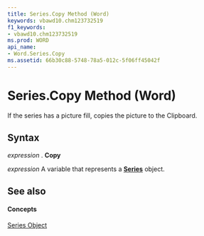 ```yaml
---
title: Series.Copy Method (Word)
keywords: vbawd10.chm123732519
f1_keywords:
- vbawd10.chm123732519
ms.prod: WORD
api_name:
- Word.Series.Copy
ms.assetid: 66b30c88-5748-78a5-012c-5f06ff45042f
---
```



# Series.Copy Method (Word)

If the series has a picture fill, copies the picture to the Clipboard.


## Syntax

 _expression_ . **Copy**

 _expression_ A variable that represents a **[Series](series-object-word.md)** object.


## See also


#### Concepts


[Series Object](series-object-word.md)

